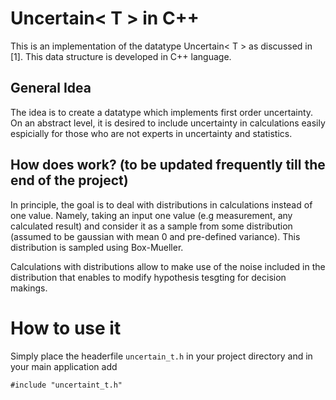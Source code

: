 # Uncertain< T > in C++ 

This is an implementation of the datatype Uncertain< T > as discussed in [1]. This data structure is developed in C++ language. 

## General Idea 

The idea is to create a datatype which implements first order uncertainty. On an abstract level, it is desired to include uncertainty in calculations easily espicially for those who are not experts in uncertainty and statistics. 

## How does work? (to be updated frequently till the end of the project)

In principle, the goal is to deal with distributions in calculations instead of one value. Namely, taking an input one value (e.g measurement, any calculated result) and consider it as a sample from some distribution (assumed to be gaussian with mean 0 and pre-defined variance). This distribution is sampled using Box-Mueller.

Calculations with distributions allow to make use of the noise included in the distribution that enables to modify hypothesis tesgting for decision makings. 

# How to use it 

Simply place the headerfile `uncertain_t.h` in your project directory and in your main application add 

`#include "uncertaint_t.h"`